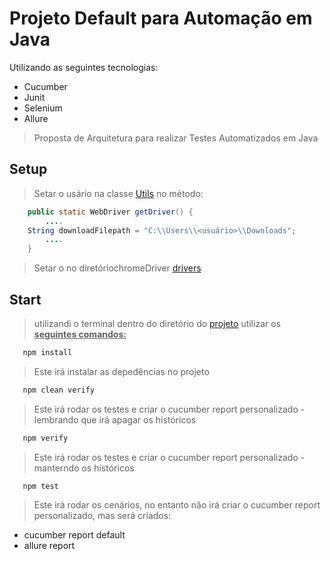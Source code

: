 # Projeto Default para Automação em Java
Utilizando as seguintes tecnologias:
- Cucumber
- Junit
- Selenium
- Allure
> Proposta de Arquitetura para realizar Testes Automatizados em Java
## Setup
> Setar o usário na classe  [Utils](project_default/src/test/java/br/com/project_default/utils/Utils.java) no método:
```java
    public static WebDriver getDriver() {
        ....
    String downloadFilepath = "C:\\Users\\<usuário>\\Downloads";
        ....
    }
```
> Setar o no diretóriochromeDriver [drivers](./project_default/src/test/resources/drivers/) 
## Start
> utilizandi o terminal dentro do diretório do [projeto](./project_default/) utilizar os <u><b>seguintes comandos:</b></u>
```bash
   npm install
```
> Este irá instalar as depedências no projeto
```bash
   npm clean verify
```
> Este irá rodar os testes e criar o cucumber report personalizado - lembrando que irá apagar os históricos
```bash
   npm verify
```
> Este irá rodar os testes e criar o cucumber report personalizado - manterndo os históricos
```bash
   npm test
```
> Este irá rodar os cenários, no entanto não irá criar o cucumber report personalizado, mas será criados:
- cucumber report default
- allure report